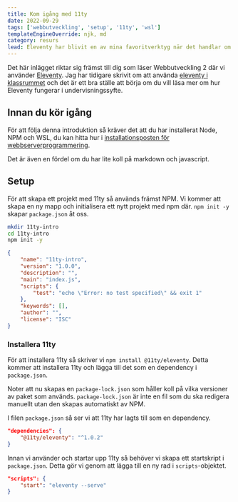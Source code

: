 ```yaml
---
title: Kom igång med 11ty
date: 2022-09-29
tags: ['webbutveckling', 'setup', '11ty', 'wsl']
templateEngineOverride: njk, md
category: resurs
lead: Eleventy har blivit en av mina favoritverktyg när det handlar om att skapa webbsidor. Det är ett otroligt bra verktyg för att generera html från markdown tillsammans med massa andra praktiska funktioner. I det här inlägget går jag igenom hur du kommer igång med 11ty.
---
```


Det här inlägget riktar sig främst till dig som läser Webbutveckling 2 där vi använder [Eleventy](). Jag har tidigare skrivit om att använda [eleventy i klassrummet](/posts/arbeta-med-eleventy-i-klassrummet/) och det är ett bra ställe att börja om du vill läsa mer om hur Eleventy fungerar i undervisningssyfte.

## Innan du kör igång

För att följa denna introduktion så kräver det att du har installerat Node, NPM och WSL, du kan hitta hur i [installationsposten för webbserverprogrammering](/posts/webbserver-programmering/).

Det är även en fördel om du har lite koll på markdown och javascript.

## Setup

För att skapa ett projekt med 11ty så används främst NPM. Vi kommer att skapa en ny mapp och initialisera ett nytt projekt med npm där. ```npm init -y``` skapar ```package.json``` åt oss.

```bash
mkdir 11ty-intro
cd 11ty-intro
npm init -y
```

```json
{
    "name": "11ty-intro",
    "version": "1.0.0",
    "description": "",
    "main": "index.js",
    "scripts": {
        "test": "echo \"Error: no test specified\" && exit 1"
    },
    "keywords": [],
    "author": "",
    "license": "ISC"
}
```
### Installera 11ty

För att installera 11ty så skriver vi ```npm install @11ty/eleventy```. Detta kommer att installera 11ty och lägga till det som en dependency i ```package.json```.

Noter att nu skapas en ```package-lock.json``` som håller koll på vilka versioner av paket som används. ```package-lock.json``` är inte en fil som du ska redigera manuellt utan den skapas automatiskt av NPM.

I filen ```package.json``` så ser vi att 11ty har lagts till som en dependency.

```json
"dependencies": {
    "@11ty/eleventy": "^1.0.2"
}
```

Innan vi använder och startar upp 11ty så behöver vi skapa ett startskript i ```package.json```. Detta gör vi genom att lägga till en ny rad i ```scripts```-objektet.

```json
"scripts": {
    "start": "eleventy --serve"
}
```
